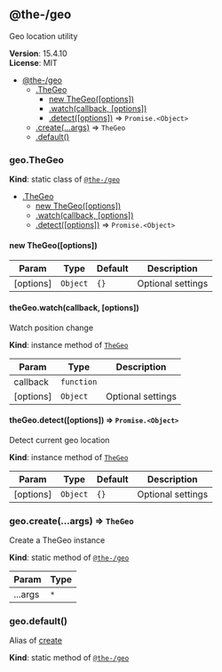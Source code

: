 <!--- Code generated by @the-/script-doc. DO NOT EDIT. -->

<a name="module_@the-/geo"></a>

## @the-/geo
Geo location utility

**Version**: 15.4.10  
**License**: MIT  

* [@the-/geo](#module_@the-/geo)
    * [.TheGeo](#module_@the-/geo.TheGeo)
        * [new TheGeo([options])](#new_module_@the-/geo.TheGeo_new)
        * [.watch(callback, [options])](#module_@the-/geo.TheGeo+watch)
        * [.detect([options])](#module_@the-/geo.TheGeo+detect) ⇒ <code>Promise.&lt;Object&gt;</code>
    * [.create(...args)](#module_@the-/geo.create) ⇒ <code>TheGeo</code>
    * [.default()](#module_@the-/geo.default)

<a name="module_@the-/geo.TheGeo"></a>

### geo.TheGeo
**Kind**: static class of [<code>@the-/geo</code>](#module_@the-/geo)  

* [.TheGeo](#module_@the-/geo.TheGeo)
    * [new TheGeo([options])](#new_module_@the-/geo.TheGeo_new)
    * [.watch(callback, [options])](#module_@the-/geo.TheGeo+watch)
    * [.detect([options])](#module_@the-/geo.TheGeo+detect) ⇒ <code>Promise.&lt;Object&gt;</code>

<a name="new_module_@the-/geo.TheGeo_new"></a>

#### new TheGeo([options])

| Param | Type | Default | Description |
| --- | --- | --- | --- |
| [options] | <code>Object</code> | <code>{}</code> | Optional settings |

<a name="module_@the-/geo.TheGeo+watch"></a>

#### theGeo.watch(callback, [options])
Watch position change

**Kind**: instance method of [<code>TheGeo</code>](#module_@the-/geo.TheGeo)  

| Param | Type | Description |
| --- | --- | --- |
| callback | <code>function</code> |  |
| [options] | <code>Object</code> | Optional settings |

<a name="module_@the-/geo.TheGeo+detect"></a>

#### theGeo.detect([options]) ⇒ <code>Promise.&lt;Object&gt;</code>
Detect current geo location

**Kind**: instance method of [<code>TheGeo</code>](#module_@the-/geo.TheGeo)  

| Param | Type | Default | Description |
| --- | --- | --- | --- |
| [options] | <code>Object</code> | <code>{}</code> | Optional settings |

<a name="module_@the-/geo.create"></a>

### geo.create(...args) ⇒ <code>TheGeo</code>
Create a TheGeo instance

**Kind**: static method of [<code>@the-/geo</code>](#module_@the-/geo)  

| Param | Type |
| --- | --- |
| ...args | <code>\*</code> | 

<a name="module_@the-/geo.default"></a>

### geo.default()
Alias of [create](#module_@the-/geo.create)

**Kind**: static method of [<code>@the-/geo</code>](#module_@the-/geo)  
